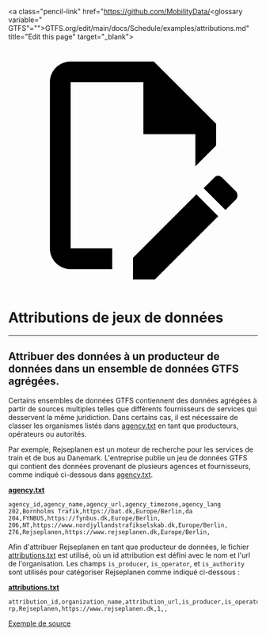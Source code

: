 <a class="pencil-link" href="https://github.com/MobilityData/<glossary variable=" GTFS"="">GTFS.org/edit/main/docs/Schedule/examples/attributions.md" title="Edit this page" target="_blank">
    <svg class="pencil" xmlns="http://www.w3.org/2000/svg" viewBox="0 0 24 24"><path d="M10 20H6V4h7v5h5v3.1l2-2V8l-6-6H6c-1.1 0-2 .9-2 2v16c0 1.1.9 2 2 2h4v-2m10.2-7c.1 0 .3.1.4.2l1.3 1.3c.2.2.2.6 0 .8l-1 1-2.1-2.1 1-1c.1-.1.2-.2.4-.2m0 3.9L14.1 23H12v-2.1l6.1-6.1 2.1 2.1Z"/></svg>
  </a>

# Attributions de jeux de données

<hr/>

## Attribuer des données à un producteur de données dans un ensemble de données GTFS agrégées.

Certains ensembles de données GTFS contiennent des données agrégées à partir de sources multiples telles que différents fournisseurs de services qui desservent la même juridiction. Dans certains cas, il est nécessaire de classer les organismes listés dans [agency.txt](../../reference/#agencytxt) en tant que producteurs, opérateurs ou autorités.

Par exemple, Rejseplanen est un moteur de recherche pour les services de train et de bus au Danemark. L'entreprise publie un jeu de données GTFS qui contient des données provenant de plusieurs agences et fournisseurs, comme indiqué ci-dessous dans [agency.txt](../../reference/#agencytxt).

[**agency.txt**](../../reference/#agencytxt)

    agency_id,agency_name,agency_url,agency_timezone,agency_lang
    202,Bornholms Trafik,https://bat.dk,Europe/Berlin,da
    204,FYNBUS,https://fynbus.dk,Europe/Berlin,
    206,NT,https://www.nordjyllandstrafikselskab.dk,Europe/Berlin,
    276,Rejseplanen,https://www.rejseplanen.dk,Europe/Berlin,

Afin d'attribuer Rejseplanen en tant que producteur de données, le fichier [attributions.txt](../../reference/#attributionstxt) est utilisé, où un id attribution est défini avec le nom et l'url de l'organisation. Les champs `is_producer`, `is_operator`, et `is_authority` sont utilisés pour catégoriser Rejseplanen comme indiqué ci-dessous :

[**attributions.txt**](../../reference/#attributionstxt)

    attribution_id,organization_name,attribution_url,is_producer,is_operator,is_authority
    rp,Rejseplanen,https://www.rejseplanen.dk,1,,

[Exemple de source](http://www.rejseplanen.info/labs/GTFS.zip)
